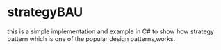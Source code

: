 # strategyBAU
this is a simple implementation and example in C# to show how strategy pattern which is one of the popular design patterns,works.
